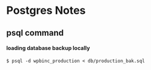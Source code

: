 # Postgres Notes

## psql command

#### loading database backup locally

	$ psql -d wpbinc_production < db/production_bak.sql
	
